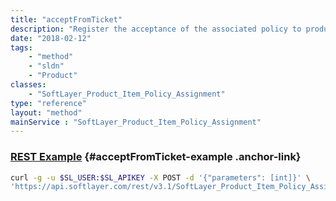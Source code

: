 ```yaml
---
title: "acceptFromTicket"
description: "Register the acceptance of the associated policy to product assignment, and link the created record to a Ticket. "
date: "2018-02-12"
tags:
    - "method"
    - "sldn"
    - "Product"
classes:
    - "SoftLayer_Product_Item_Policy_Assignment"
type: "reference"
layout: "method"
mainService : "SoftLayer_Product_Item_Policy_Assignment"
---
```


### [REST Example](#acceptFromTicket-example) <a href="/article/rest/"><i class="fas fa-question"></i></a> {#acceptFromTicket-example .anchor-link} 
```bash
curl -g -u $SL_USER:$SL_APIKEY -X POST -d '{"parameters": [int]}' \
'https://api.softlayer.com/rest/v3.1/SoftLayer_Product_Item_Policy_Assignment/{SoftLayer_Product_Item_Policy_AssignmentID}/acceptFromTicket'
```
